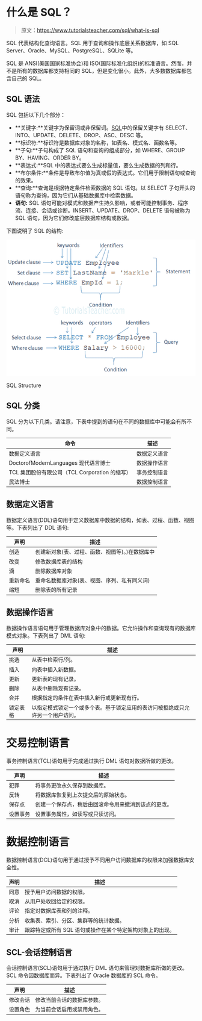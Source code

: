 # 什么是 SQL？

> 原文：<https://www.tutorialsteacher.com/sql/what-is-sql>

SQL 代表结构化查询语言。SQL 用于查询和操作底层关系数据库，如 SQL Server、Oracle、MySQL、PostgreSQL、SQLite 等。

SQL 是 ANSI(美国国家标准协会)和 ISO(国际标准化组织)的标准语言。然而，并不是所有的数据库都支持相同的 SQL，但是变化很小。此外，大多数数据库都包含自己的 SQL。

## SQL 语法

SQL 包括以下几个部分：

*   **关键字:**关键字为保留词或非保留词。[SQL](https://en.wikipedia.org/wiki/SQL_reserved_words)中的保留关键字有 SELECT、INTO、UPDATE、DELETE、DROP、ASC、DESC 等。
*   **标识符:**标识符是数据库对象的名称，如表名、模式名、函数名等。
*   **子句:**子句构成了 SQL 语句和查询的组成部分，如 WHERE、GROUP BY、HAVING、ORDER BY。
*   **表达式:**SQL 中的表达式要么生成标量值，要么生成数据的列和行。
*   **布尔条件:**条件是导致布尔值为真或假的表达式。它们用于限制语句或查询的效果。
*   **查询:**查询是根据特定条件检索数据的 SQL 语句。以 SELECT 子句开头的语句称为查询，因为它们从基础数据库中检索数据。
*   **语句:** SQL 语句可能对模式和数据产生持久影响，或者可能控制事务、程序流、连接、会话或诊断。INSERT、UPDATE、DROP、DELETE 语句被称为 SQL 语句，因为它们修改底层数据库结构或数据。

下图说明了 SQL 的结构:

![SQL Structure](img/e37712ac5765838399f2fae8b70eb6df.png) 

SQL Structure



## SQL 分类

SQL 分为以下几类。请注意，下表中提到的语句在不同的数据库中可能会有所不同。

| 命令 | 描述 |
| --- | --- |
| 数据定义语言 | 数据定义语言 |
| DoctorofModernLanguages 现代语言博士 | 数据操作语言 |
| TCL 集团股份有限公司（TCL Corporation 的缩写） | 事务控制语言 |
| 民法博士 | 数据控制语言 |

## 数据定义语言

数据定义语言(DDL)语句用于定义数据库中数据的结构，如表、过程、函数、视图等。下表列出了 DDL 语句:

| 声明 | 描述 |
| --- | --- |
| 创造 | 创建新对象(表、过程、函数、视图等)。)在数据库中 |
| 改变 | 修改数据库表的结构 |
| 滴 | 删除数据库对象 |
| 重新命名 | 重命名数据库对象(表、视图、序列、私有同义词) |
| 缩短 | 删除表的所有记录 |

## 数据操作语言

数据操作语言语句用于管理数据库对象中的数据。它允许操作和查询现有的数据库模式对象。下表列出了 DML 语句:

| 声明 | 描述 |
| --- | --- |
| 挑选 | 从表中检索行/列。 |
| 插入 | 向表中插入新数据。 |
| 更新 | 更新表的现有记录。 |
| 删除 | 从表中删除现有记录。 |
| 合并 | 根据指定的条件在表中插入新行或更新现有行。 |
| 锁定表格 | 以指定模式锁定一个或多个表。基于锁定应用的表访问被拒绝或只允许另一个用户访问。 |

# 交易控制语言

事务控制语言(TCL)语句用于完成通过执行 DML 语句对数据所做的更改。

| 声明 | 描述 |
| --- | --- |
| 犯罪 | 将事务更改永久保存到数据库。 |
| 反转 | 将数据库恢复到上次提交后的原始状态。 |
| 保存点 | 创建一个保存点，稍后由回滚命令用来撤消到该点的更改。 |
| 设置事务 | 设置事务属性，如读写或只读访问。 |

# 数据控制语言

数据控制语言(DCL)语句用于通过授予不同用户访问数据库的权限来加强数据库安全性。

| 声明 | 描述 |
| --- | --- |
| 同意 | 授予用户访问数据的权限。 |
| 取消 | 从用户处收回给定的权限。 |
| 评论 | 指定对数据库表和列的注释。 |
| 分析 | 收集表、索引、分区、集群等的统计数据。 |
| 审计 | 跟踪特定或所有 SQL 语句或操作在某个特定架构对象上的出现。 |

## SCL-会话控制语言

会话控制语言(SCL)语句用于通过执行 DML 语句来管理对数据库所做的更改。SCL 命令因数据库而异。下表列出了 Oracle 数据库的 SCL 命令。

| 声明 | 描述 |
| --- | --- |
| 修改会话 | 修改当前会话的数据库参数。 |
| 设置角色 | 为当前会话启用或禁用角色。 |